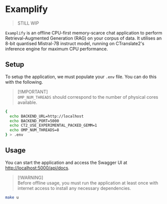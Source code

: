 # Examplify

> STILL WIP

`Examplify` is an offline CPU-first memory-scarce chat application to perform Retrieval-Augmented Generation (RAG) on your corpus of data. It utilises an 8-bit quantised Mistral-7B instruct model, running on CTranslate2's inference engine for maximum CPU performance.

## Setup

To setup the application, we must populate your `.env` file. You can do this with the following.

> [!IMPORTANT]\
> `OMP_NUM_THREADS` should correspond to the number of physical cores available.

```bash
{
  echo BACKEND_URL=http://localhost
  echo BACKEND_PORT=5000
  echo CT2_USE_EXPERIMENTAL_PACKED_GEMM=1
  echo OMP_NUM_THREADS=8
} > .env
```

## Usage

You can start the application and access the Swagger UI at [http://localhost:5000/api/docs](http://localhost:5000/api/docs).

> [!WARNING]\
> Before offline usage, you must run the application at least once with internet access to install any necessary dependencies.

```bash
make u
```
